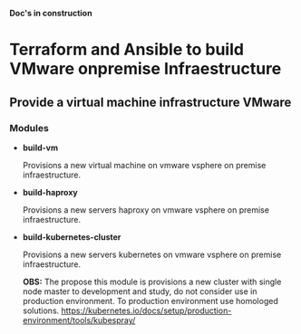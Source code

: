 **Doc's in construction**

# **Terraform and Ansible to build VMware onpremise Infraestructure**

## **Provide a virtual machine infrastructure VMware**

### **Modules**

- **build-vm**

  Provisions a new virtual machine on vmware vsphere on premise infraestructure.

- **build-haproxy**

  Provisions a new servers haproxy on vmware vsphere on premise infraestructure.

- **build-kubernetes-cluster**

  Provisions a new servers kubernetes on vmware vsphere on premise infraestructure.

  **OBS:** The propose this module is provisions a new cluster with single node master to development and study, do not consider use in production environment. To production environment use homologed solutions. <https://kubernetes.io/docs/setup/production-environment/tools/kubespray/>
